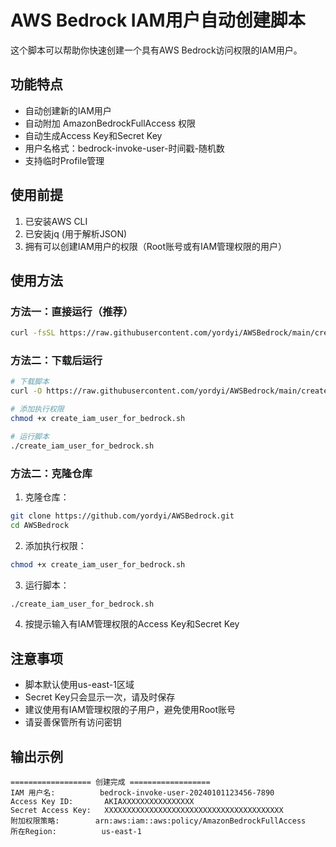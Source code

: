 # AWS Bedrock IAM用户自动创建脚本

这个脚本可以帮助你快速创建一个具有AWS Bedrock访问权限的IAM用户。

## 功能特点

- 自动创建新的IAM用户
- 自动附加 AmazonBedrockFullAccess 权限
- 自动生成Access Key和Secret Key
- 用户名格式：bedrock-invoke-user-时间戳-随机数
- 支持临时Profile管理

## 使用前提

1. 已安装AWS CLI
2. 已安装jq (用于解析JSON)
3. 拥有可以创建IAM用户的权限（Root账号或有IAM管理权限的用户）

## 使用方法

### 方法一：直接运行（推荐）

```bash
curl -fsSL https://raw.githubusercontent.com/yordyi/AWSBedrock/main/create_iam_user_for_bedrock.sh | bash
```

### 方法二：下载后运行

```bash
# 下载脚本
curl -O https://raw.githubusercontent.com/yordyi/AWSBedrock/main/create_iam_user_for_bedrock.sh

# 添加执行权限
chmod +x create_iam_user_for_bedrock.sh

# 运行脚本
./create_iam_user_for_bedrock.sh
```

### 方法二：克隆仓库

1. 克隆仓库：
```bash
git clone https://github.com/yordyi/AWSBedrock.git
cd AWSBedrock
```

2. 添加执行权限：
```bash
chmod +x create_iam_user_for_bedrock.sh
```

3. 运行脚本：
```bash
./create_iam_user_for_bedrock.sh
```

4. 按提示输入有IAM管理权限的Access Key和Secret Key

## 注意事项

- 脚本默认使用us-east-1区域
- Secret Key只会显示一次，请及时保存
- 建议使用有IAM管理权限的子用户，避免使用Root账号
- 请妥善保管所有访问密钥

## 输出示例

```
================== 创建完成 ==================
IAM 用户名:          bedrock-invoke-user-20240101123456-7890
Access Key ID:       AKIAXXXXXXXXXXXXXXXX
Secret Access Key:   XXXXXXXXXXXXXXXXXXXXXXXXXXXXXXXXXXXXXXXX
附加权限策略:        arn:aws:iam::aws:policy/AmazonBedrockFullAccess
所在Region:          us-east-1
